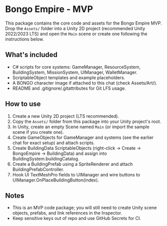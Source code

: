 # Bongo Empire - MVP

This package contains the core code and assets for the Bongo Empire MVP. Drop the `Assets/` folder into a Unity 2D project (recommended Unity 2022/2023 LTS) and open the `Main` scene or create one following the instructions below.

## What's included
- C# scripts for core systems: GameManager, ResourceSystem, BuildingSystem, MissionSystem, UIManager, WalletManager.
- ScriptableObject templates and example placeholders.
- A BONGO character image if attached to this chat (check Assets/Art/).
- README and .gitignore/.gitattributes for Git LFS usage.

## How to use
1. Create a new Unity 2D project (LTS recommended).
2. Copy the `Assets/` folder from this package into your Unity project's root.
3. In Unity, create an empty Scene named `Main` (or import the sample scene if you create one).
4. Create GameObjects for GameManager and systems (see the earlier chat for exact setup) and attach scripts.
5. Create BuildingData ScriptableObjects (right-click -> Create -> BongoEmpire -> BuildingData) and assign into BuildingSystem.buildingCatalog.
6. Create a BuildingPrefab using a SpriteRenderer and attach BuildingPrefabController.
7. Hook UI TextMeshPro fields to UIManager and wire buttons to UIManager.OnPlaceBuildingButton(index).

## Notes
- This is an MVP code package; you will still need to create Unity scene objects, prefabs, and link references in the Inspector.
- Keep sensitive keys out of repo and use GitHub Secrets for CI.
